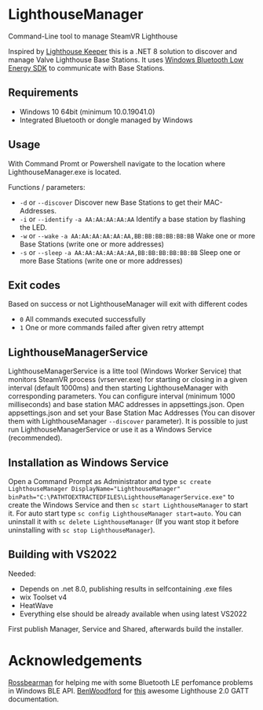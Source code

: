 # LighthouseManager
Command-Line tool to manage SteamVR Lighthouse 

Inspired by [Lighthouse Keeper](https://github.com/rossbearman/lighthouse-keeper#lighthouse-keeper) this is a .NET 8 solution to discover and manage Valve Lighthouse Base Stations.
It uses [Windows Bluetooth Low Energy SDK](https://docs.microsoft.com/de-de/windows/uwp/devices-sensors/bluetooth-low-energy-overview) to communicate with Base Stations.

## Requirements
- Windows 10 64bit (minimum 10.0.19041.0)
- Integrated Bluetooth or dongle managed by Windows

## Usage
With Command Promt or Powershell navigate to the location where LighthouseManager.exe is located.

Functions / parameters:

- `-d` or `--discover` Discover new Base Stations to get their MAC-Addresses.
- `-i` or `--identify` `-a AA:AA:AA:AA:AA` Identify a base station by flashing the LED.
- `-w` or `--wake` `-a AA:AA:AA:AA:AA:AA,BB:BB:BB:BB:BB:BB` Wake one or more Base Stations (write one or more addresses)
- `-s` or `--sleep` `-a AA:AA:AA:AA:AA:AA,BB:BB:BB:BB:BB:BB` Sleep one or more Base Stations (write one or more addresses)

## Exit codes
Based on success or not LighthouseManager will exit with different codes
- `0` All commands executed successfully
- `1` One or more commands failed after given retry attempt

## LighthouseManagerService
LighthouseManagerService is a litte tool (Windows Worker Service) that monitors SteamVR process (vrserver.exe) for starting or closing in a given interval (default 1000ms) and then starting LighthouseManager with corresponding parameters. You can configure interval (minimum 1000 milliseconds) and base station MAC addresses in appsettings.json.
Open appsettings.json and set your Base Station Mac Addresses (You can disover them with LighthouseManager `--discover` parameter).
It is possible to just run LighthouseManagerService or use it as a Windows Service (recommended).

## Installation as Windows Service
Open a Command Prompt as Administrator and type `sc create LighthouseManager DisplayName="LighthouseManager" binPath="C:\PATHTOEXTRACTEDFILES\LighthouseManagerService.exe"` to create the Windows Service and then `sc start LighthouseManager` to start it. For auto start type `sc config LighthouseManager start=auto`.
You can uninstall it with `sc delete LighthouseManager` (If you want stop it before uninstalling with `sc stop LighthouseManager`).

## Building with VS2022
Needed:
- Depends on .net 8.0, publishing results in selfcontaining .exe files
- wix Toolset v4 
- HeatWave
- Everything else should be already available when using latest VS2022

First publish Manager, Service and Shared, afterwards build the installer. 

# Acknowledgements
[Rossbearman](https://github.com/rossbearman) for helping me with some Bluetooth LE perfomance problems in Windows BLE API.
[BenWoodford](https://gist.github.com/BenWoodford) for [this](https://gist.github.com/BenWoodford/3a1e500a4ea2673525f5adb4120fd47c) awesome Lighthouse 2.0 GATT documentation.

